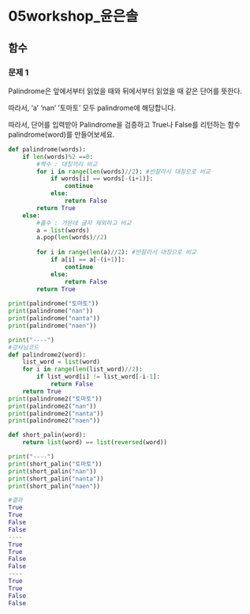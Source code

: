 # 05workshop_윤은솔

## 함수

### 문제 1

Palindrome은 앞에서부터 읽었을 때와 뒤에서부터 읽었을 때 같은 단어를 뜻한다. 

따라서, ‘a’ ‘nan’ ’토마토’ 모두 palindrome에 해당합니다. 



따라서, 단어를 입력받아 Palindrome을 검증하고 True나 False를 리턴하는 함수 palindrome(word)를 만들어보세요.

```python
def palindrome(words):
    if len(words)%2 ==0:
        #짝수 : 대칭끼리 비교
        for i in range(len(words)//2): #반잘라서 대칭으로 비교
            if words[i] == words[-(i+1)]:
                continue
            else:
                return False
        return True
    else:
        #홀수 : 가운데 글자 제외하고 비교 
        a = list(words)
        a.pop(len(words)//2)
        
        for i in range(len(a)//2): #반잘라서 대칭으로 비교
            if a[i] == a[-(i+1)]:
                continue
            else:
                return False
        return True
    
print(palindrome("토마토"))
print(palindrome("nan"))
print(palindrome("nanta"))
print(palindrome("naen"))

print("----")
#강사님코드
def palindrome2(word):
    list_word = list(word)
    for i in range(len(list_word)//2):
        if list_word[i] != list_word[-i-1]:
            return False
    return True
print(palindrome2("토마토"))
print(palindrome2("nan"))
print(palindrome2("nanta"))
print(palindrome2("naen"))

def short_palin(word):
    return list(word) == list(reversed(word))

print("----")
print(short_palin("토마토"))
print(short_palin("nan"))
print(short_palin("nanta"))
print(short_palin("naen"))
```

```python
#결과
True
True
False
False
----
True
True
False
False
----
True
True
False
False
```

